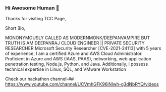 ### Hi Awesome Human 👋

Thanks for visiting TCC Page,

Short Bio,


MONONYMOUSLY CALLED AS MODERNMONK/DEEPANVAMPIRE BUT TRUTH IS AM DEEPANRAJ
CLOUD ENGINEER || PRIVATE SECURITY RESEARCHER
Microsoft Security Researcher [CVE-2021-24113] with 5 years of experience, I am a certified Azure and AWS Cloud Administrator. Proficient in Azure and AWS (IAAS, PAAS), networking, web application penetration testing, Node.js, Python, and Java. Additionally, I possess technical expertise in Linux, SQL, and VMware Workstation

Check our hackathon channel-## https://www.youtube.com/channel/UCVmhGFK96iNIwh-g3dNbRYQ/videos



<!--
**TWILIGHTCLOUDCODERZ/TWILIGHTCLOUDCODERZ** is a ✨ _special_ ✨ repository because its `README.md` (this file) appears on your GitHub profile.

Here are some ideas to get you started:

- 🔭 I’m currently working on ...
- 🌱 I’m currently learning ...
- 👯 I’m looking to collaborate on ...
- 🤔 I’m looking for help with ...
- 💬 Ask me about ...
- 📫 How to reach me: ...
- 😄 Pronouns: ...
- ⚡ Fun fact: ...
-->
